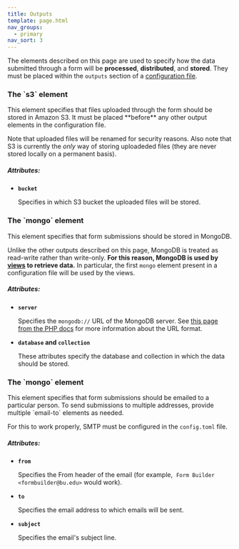 ```yaml
---
title: Outputs
template: page.html
nav_groups:
  - primary
nav_sort: 3
---
```


The elements described on this page are used to specify how the data submitted through a form will be **processed**, **distributed**, and **stored**. They must be placed within the `outputs` section of a [configuration file](introduction.html).

<h3 class="ui header top attached">
The `s3` element
</h3><div class="ui bottom attached segment">
This element specifies that files uploaded through the form should be stored in Amazon S3. It must be placed **before** any other output elements in the configuration file.

Note that uploaded files will be renamed for security reasons. Also note that S3 is currently the *only* way of storing uploadeded files (they are never stored locally on a permanent basis).

##### Attributes:

* **`bucket`**

  Specifies in which S3 bucket the uploaded files will be stored.
</div>

<h3 class="ui header top attached">
The `mongo` element
</h3><div class="ui bottom attached segment">
This element specifies that form submissions should be stored in MongoDB.

Unlike the other outputs described on this page, MongoDB is treated as read-write rather than write-only. **For this reason, MongoDB is used by [views](views.html) to retrieve data.** In particular, the first `mongo` element present in a configuration file will be used by the views.

##### Attributes:
* **`server`**

  Specifies the `mongodb://` URL of the MongoDB server. See [this page from the PHP docs](http://php.net/manual/en/mongoclient.construct.php) for more information about the URL format.

* **`database` and `collection`**

  These attributes specify the database and collection in which the data should be stored.
</div>

<h3 class="ui header top attached">
The `mongo` element
</h3><div class="ui bottom attached segment">
This element specifies that form submissions should be emailed to a particular person. To send submissions to multiple addresses, provide multiple `email-to` elements as needed.

For this to work properly, SMTP must be configured in the `config.toml` file. 

##### Attributes:

* **`from`**

  Specifies the From header of the email (for example,&nbsp;&nbsp;`Form Builder <formbuilder@bu.edu>` would work).

* **`to`**

  Specifies the email address to which emails will be sent.

* **`subject`**

  Specifies the email's subject line.
</div>